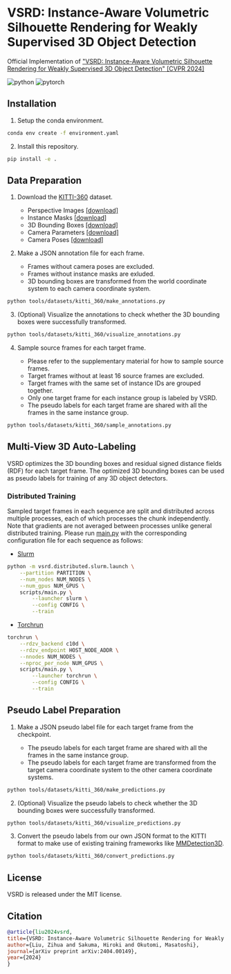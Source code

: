 # VSRD: Instance-Aware Volumetric Silhouette Rendering for Weakly Supervised 3D Object Detection

Official Implementation of ["VSRD: Instance-Aware Volumetric Silhouette Rendering for Weakly Supervised 3D Object Detection" [CVPR 2024]](https://arxiv.org/abs/2404.00149)

![python](https://img.shields.io/badge/Python-3.10-3670A0?style=flat&logo=Python&logoColor=ffdd54)
![pytorch](https://img.shields.io/badge/PyTorch-1.13-%23EE4C2C.svg?style=flat&logo=PyTorch&logoColor=%23EE4C2C)

## Installation

1. Setup the conda environment.

```bash
conda env create -f environment.yaml
```

2. Install this repository.

```bash
pip install -e .
```

## Data Preparation

1. Download the [KITTI-360](https://www.cvlibs.net/datasets/kitti-360/download.php) dataset.

    - Perspective Images [[download]](https://s3.eu-central-1.amazonaws.com/avg-projects/KITTI-360/a1d81d9f7fc7195c937f9ad12e2a2c66441ecb4e/download_2d_perspective.zip)
    - Instance Masks [[download](https://s3.eu-central-1.amazonaws.com/avg-projects/KITTI-360/ed180d24c0a144f2f1ac71c2c655a3e986517ed8/data_2d_semantics.zip)]
    - 3D Bounding Boxes [[download]](https://s3.eu-central-1.amazonaws.com/avg-projects/KITTI-360/ffa164387078f48a20f0188aa31b0384bb19ce60/data_3d_bboxes.zip)
    - Camera Parameters [[download]](https://s3.eu-central-1.amazonaws.com/avg-projects/KITTI-360/384509ed5413ccc81328cf8c55cc6af078b8c444/calibration.zip)
    - Camera Poses [[download]](https://s3.eu-central-1.amazonaws.com/avg-projects/KITTI-360/89a6bae3c8a6f789e12de4807fc1e8fdcf182cf4/data_poses.zip)

2. Make a JSON annotation file for each frame.

    - Frames without camera poses are excluded.
    - Frames without instance masks are exluded.
    - 3D bounding boxes are transformed from the world coordinate system to each camera coordinate system.

```bash
python tools/datasets/kitti_360/make_annotations.py
```

3. (Optional) Visualize the annotations to check whether the 3D bounding boxes were successfully transformed.

```bash
python tools/datasets/kitti_360/visualize_annotations.py
```

4. Sample source frames for each target frame.

    - Please refer to the supplementary material for how to sample source frames.
    - Target frames without at least 16 source frames are excluded.
    - Target frames with the same set of instance IDs are grouped together.
    - Only one target frame for each instance group is labeled by VSRD.
    - The pseudo labels for each target frame are shared with all the frames in the same instance group.

```bash
python tools/datasets/kitti_360/sample_annotations.py
```

## Multi-View 3D Auto-Labeling

VSRD optimizes the 3D bounding boxes and residual signed distance fields (RDF) for each target frame. The optimized 3D bounding boxes can be used as pseudo labels for training of any 3D object detectors.

### Distributed Training

Sampled target frames in each sequence are split and distributed across multiple processes, each of which processes the chunk independently. Note that gradients are not averaged between processes unlike general distributed training. Please run [main.py](scripts/main.py) with the corresponding configuration file for each sequence as follows:

- [Slurm](https://slurm.schedmd.com/documentation.html)

```bash
python -m vsrd.distributed.slurm.launch \
    --partition PARTITION \
    --num_nodes NUM_NODES \
    --num_gpus NUM_GPUS \
    scripts/main.py \
        --launcher slurm \
        --config CONFIG \
        --train
```

- [Torchrun](https://pytorch.org/docs/stable/elastic/run.html)

```bash
torchrun \
    --rdzv_backend c10d \
    --rdzv_endpoint HOST_NODE_ADDR \
    --nnodes NUM_NODES \
    --nproc_per_node NUM_GPUS \
    scripts/main.py \
        --launcher torchrun \
        --config CONFIG \
        --train
```

## Pseudo Label Preparation

1. Make a JSON pseudo label file for each target frame from the checkpoint.

    - The pseudo labels for each target frame are shared with all the frames in the same instance group.
    - The pseudo labels for each target frame are transformed from the target camera coordinate system to the other camera coordinate systems.

```bash
python tools/datasets/kitti_360/make_predictions.py
```

2. (Optional) Visualize the pseudo labels to check whether the 3D bounding boxes were successfully transformed.

```bash
python tools/datasets/kitti_360/visualize_predictions.py
```

3. Convert the pseudo labels from our own JSON format to the KITTI format to make use of existing training frameworks like [MMDetection3D](https://github.com/open-mmlab/mmdetection3d).

```bash
python tools/datasets/kitti_360/convert_predictions.py
```

## License

VSRD is released under the MIT license.

## Citation

```bibtex
@article{liu2024vsrd,
title={VSRD: Instance-Aware Volumetric Silhouette Rendering for Weakly Supervised 3D Object Detection},
author={Liu, Zihua and Sakuma, Hiroki and Okutomi, Masatoshi},
journal={arXiv preprint arXiv:2404.00149},
year={2024}
}
```
